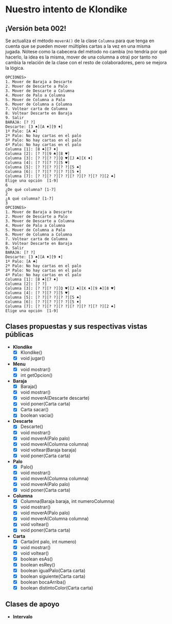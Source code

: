 # Nuestro intento de Klondike

## ¡Versión beta 002!

Se actualiza el método `moverA()` de la clase `Columna` para que tenga en cuenta que se pueden mover múltiples cartas a la vez en una misma jugada. Nótese como la cabecera del método no cambia (no tendría por qué hacerlo, la idea es la misma, mover de una columna a otra) por tanto no cambia la relación de la clase con el resto de colaboradores, pero se mejora la lógica.

```
OPCIONES>
1. Mover de Baraja a Descarte
2. Mover de Descarte a Palo
3. Mover de Descarte a Columna
4. Mover de Palo a Columna
5. Mover de Columna a Palo
6. Mover de Columna a Columna
7. Voltear carta de Columna
8. Voltear Descarte en Baraja
9. Salir
BARAJA: [? ?]
Descarte: [3 ♠️][A ♦️][9 ♦️]
1º Palo: [A ♣️]
2º Palo: No hay cartas en el palo
3º Palo: No hay cartas en el palo
4º Palo: No hay cartas en el palo
Columna [1]: [8 ♠️][7 ♦️]
Columna [2]: [? ?][9 ♣️][8 ♥️]
Columna [3]: [? ?][? ?][Q ♥️][J ♣️][X ♦️]
Columna [4]: [? ?][? ?][5 ♥️]
Columna [5]: [? ?][? ?][? ?][5 ♠️]
Columna [6]: [? ?][? ?][? ?][5 ♦️]
Columna [7]: [? ?][? ?][? ?][? ?][? ?][? ?][2 ♠️]
Elige una opción  [1-9]
6
¿De qué columna? [1-7]
2
¿A qué columna? [1-7]
3
OPCIONES>
1. Mover de Baraja a Descarte
2. Mover de Descarte a Palo
3. Mover de Descarte a Columna
4. Mover de Palo a Columna
5. Mover de Columna a Palo
6. Mover de Columna a Columna
7. Voltear carta de Columna
8. Voltear Descarte en Baraja
9. Salir
BARAJA: [? ?]
Descarte: [3 ♠️][A ♦️][9 ♦️]
1º Palo: [A ♣️]
2º Palo: No hay cartas en el palo
3º Palo: No hay cartas en el palo
4º Palo: No hay cartas en el palo
Columna [1]: [8 ♠️][7 ♦️]
Columna [2]: [? ?]
Columna [3]: [? ?][? ?][Q ♥️][J ♣️][X ♦️][9 ♣️][8 ♥️]
Columna [4]: [? ?][? ?][5 ♥️]
Columna [5]: [? ?][? ?][? ?][5 ♠️]
Columna [6]: [? ?][? ?][? ?][5 ♦️]
Columna [7]: [? ?][? ?][? ?][? ?][? ?][? ?][2 ♠️]
Elige una opción  [1-9]
```

## Clases propuestas y sus respectivas vistas públicas

- **Klondike**
  - [x] Klondike()
  - [x] void jugar()
- **Menu**
  - [x] void mostrar()
  - [x] int getOpcion()
- **Baraja**
  - [x] Baraja()
  - [x] void mostrar()
  - [x] void moverA(Descarte descarte)
  - [x] void poner(Carta carta)
  - [x] Carta sacar()
  - [x] boolean vacia()
- **Descarte**
  - [x] Descarte()
  - [x] void mostrar()
  - [x] void moverA(Palo palo)
  - [x] void moverA(Columna columna)
  - [x] void voltear(Baraja baraja)
  - [x] void poner(Carta carta)
- **Palo**
  - [x] Palo()
  - [x] void mostrar()
  - [x] void moverA(Columna columna)
  - [x] void moverA(Palo palo)
  - [x] void poner(Carta carta)
- **Columna**
  - [x] Columna(Baraja baraja, int numeroColumna)
  - [x] void mostrar()
  - [x] void moverA(Palo palo)
  - [x] void moverA(Columna columna)
  - [x] void voltear()
  - [x] void poner(Carta carta)
- **Carta**
  - [x] Carta(int palo, int numero)
  - [x] void mostrar()
  - [x] void voltear()
  - [x] boolean esAs()
  - [x] boolean esRey()
  - [x] boolean igualPalo(Carta carta)
  - [x] boolean siguiente(Carta carta)
  - [x] boolean bocaArriba()
  - [x] boolean distintoColor(Carta carta)

## Clases de apoyo

- **Intervalo**
